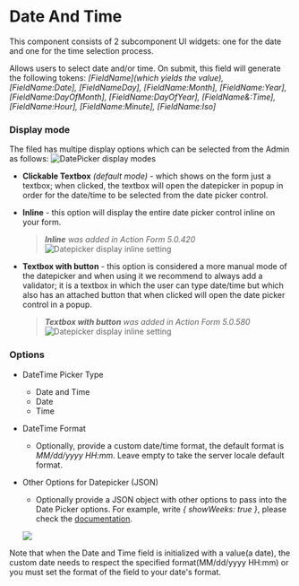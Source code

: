 # Date And Time

This component consists of 2 subcomponent UI widgets: one for the date and one for the time selection process.

Allows users to select date and/or time. On submit, this field will generate the following tokens: _[FieldName](which yields the value), [FieldName:Date], [FieldNameDay], [FieldName:Month], [FieldName:Year], [FieldName:DayOfMonth], [FieldName:DayOfYear], [FieldName&:Time], [FieldName:Hour], [FieldName:Minute], [FieldName:Iso]_

### Display mode
The filed has multipe display options which can be selected from the Admin as follows:
![DatePicker display modes](http://s3.amazonaws.com/static.dnnsharp.com/documentation/datepicker_display_modes.png "datepicker display modes")

* __Clickable Textbox__ _(default mode)_ - which shows on the form just a textbox; when clicked, the textbox will open the datepicker in popup in order for the date/time to be selected from the date picker control.
  
* __Inline__ - this option will display the entire date picker control inline on your form. 
    > *__Inline__ was added in Action Form 5.0.420*
    ![Datepicker display inline setting](https://static.dnnsharp.com/documentation/datepicker_display_inline_setting.png)
* __Textbox with button__ - this option is considered a more manual mode of the datepicker and when using it we recommend to always add a validator; it is a textbox in which the user can type date/time but which also has an attached button that when clicked will open the date picker control in a popup. 
  > *__Textbox with button__ was added in Action Form 5.0.580*
  ![Datepicker display inline setting](http://s3.amazonaws.com/static.dnnsharp.com/documentation/datepicker_display_textbox_button_setting.png)




### Options

* DateTime Picker Type 
  * Date and Time
  * Date
  * Time
* DateTime Format

  * Optionally, provide a custom date/time format, the default format is _MM/dd/yyyy HH:mm_. Leave empty to take the server locale default format.

* Other Options for Datepicker \(JSON\)

  * Optionally provide a JSON object with other options to pass into the Date Picker options. For example, write _{ showWeeks: true }_, please check the [documentation](https://github.com/Gillardo/bootstrap-ui-datetime-picker).

  ![](https://s3.amazonaws.com/static.dnnsharp.com/documentation/2017/07/chrome_2017-07-07_12-29-10.png)

Note that when the Date and Time field is initialized with a value(a date), the custom date needs to respect the specified format(MM/dd/yyyy HH:mm) or you must set the format of the field to your date's format.

